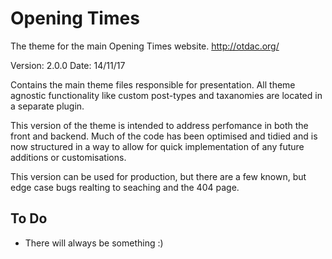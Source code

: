 Opening Times
===

The theme for the main Opening Times website.
http://otdac.org/

Version: 2.0.0
Date: 14/11/17

Contains the main theme files responsible for presentation. All theme agnostic functionality like custom post-types and taxanomies are located in a separate plugin.

This version of the theme is intended to address perfomance in both the front and backend. Much of the code has been optimised and tidied and is now structured in a way to allow for quick implementation of any future additions or customisations.

This version can be used for production, but there are a few known, but edge case bugs realting to seaching and the 404 page.

To Do
-----
* There will always be something :)